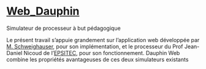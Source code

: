 # [Web_Dauphin](https://kunznicolas.github.io/Web_Dauphin/)
Simulateur de processeur à but pédagogique


Le présent travail s’appuie grandement sur l’application web développée par [M. Schweighauser](https://schweigi.github.io/assembler-simulator/), pour son implémentation, et le processeur du Prof Jean-Daniel Nicoud  de l’[EPSITEC](https://www.epsitec.ch/dauphin/), pour son fonctionnement. Dauphin Web combine les propriétés avantageuses de ces deux simulateurs existants

